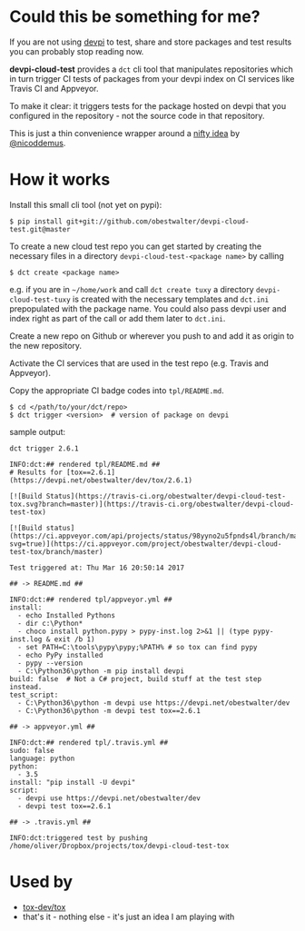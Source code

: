 # Could this be something for me?

If you are not using [devpi](http://doc.devpi.net) to test, share and store packages and test results you can probably stop reading now.

**devpi-cloud-test** provides a `dct` cli tool that manipulates repositories which in turn trigger CI tests of packages from your devpi index on CI services like Travis CI and Appveyor.

To make it clear: it triggers tests for the package hosted on devpi that you configured in the repository - not the source code in that repository.

This is just a thin convenience wrapper around a [nifty idea](https://github.com/nicoddemus/devpi-cloud-tester) by [@nicoddemus](https://github.com/nicoddemus).

# How it works

Install this small cli tool (not yet on pypi):

    $ pip install git+git://github.com/obestwalter/devpi-cloud-test.git@master

To create a new cloud test repo you can get started by creating  the necessary files in a directory `devpi-cloud-test-<package name>` by calling

    $ dct create <package name>

e.g. if you are in `~/home/work` and call `dct create tuxy` a directory `devpi-cloud-test-tuxy` is created with the necessary templates and `dct.ini` prepopulated with the package name. You could also pass devpi user and index right as part of the call or add them later to `dct.ini`.

Create a new repo on Github or wherever you push to and add it as origin to the new repository.

Activate the CI services that are used in the test repo (e.g. Travis and Appveyor).

Copy the appropriate CI badge codes into `tpl/README.md`.

    $ cd </path/to/your/dct/repo>
    $ dct trigger <version>  # version of package on devpi

sample output:

    dct trigger 2.6.1
    
    INFO:dct:## rendered tpl/README.md ##
    # Results for [tox==2.6.1](https://devpi.net/obestwalter/dev/tox/2.6.1)
    
    [![Build Status](https://travis-ci.org/obestwalter/devpi-cloud-test-tox.svg?branch=master)](https://travis-ci.org/obestwalter/devpi-cloud-test-tox)
    
    [![Build status](https://ci.appveyor.com/api/projects/status/98yyno2u5fpnds4l/branch/master?svg=true)](https://ci.appveyor.com/project/obestwalter/devpi-cloud-test-tox/branch/master)
    
    Test triggered at: Thu Mar 16 20:50:14 2017
    
    ## -> README.md ##
    
    INFO:dct:## rendered tpl/appveyor.yml ##
    install:
      - echo Installed Pythons
      - dir c:\Python*
      - choco install python.pypy > pypy-inst.log 2>&1 || (type pypy-inst.log & exit /b 1)
      - set PATH=C:\tools\pypy\pypy;%PATH% # so tox can find pypy
      - echo PyPy installed
      - pypy --version
      - C:\Python36\python -m pip install devpi
    build: false  # Not a C# project, build stuff at the test step instead.
    test_script:
      - C:\Python36\python -m devpi use https://devpi.net/obestwalter/dev
      - C:\Python36\python -m devpi test tox==2.6.1
    
    ## -> appveyor.yml ##
    
    INFO:dct:## rendered tpl/.travis.yml ##
    sudo: false
    language: python
    python:
      - 3.5
    install: "pip install -U devpi"
    script:
      - devpi use https://devpi.net/obestwalter/dev
      - devpi test tox==2.6.1
    
    ## -> .travis.yml ##
    
    INFO:dct:triggered test by pushing /home/oliver/Dropbox/projects/tox/devpi-cloud-test-tox

# Used by

* [tox-dev/tox](https://github.com/obestwalter/devpi-cloud-test-tox)
* that's it - nothing else - it's just an idea I am playing with

